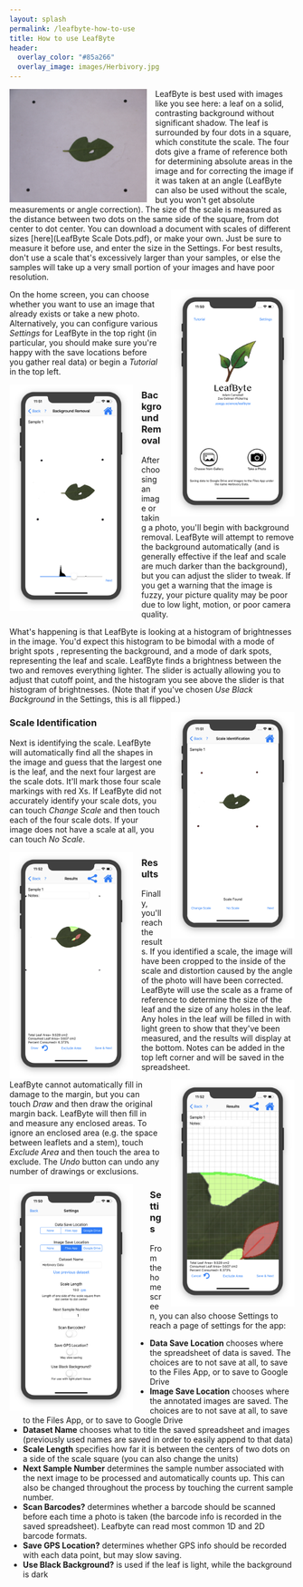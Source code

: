 ```yaml
---
layout: splash
permalink: /leafbyte-how-to-use
title: How to use LeafByte
header:
  overlay_color: "#85a266"
  overlay_image: images/Herbivory.jpg
---
```


<img src="images/Example leaf.jpg" style="height:200px; margin-right: 15px;" align="left">

LeafByte is best used with images like you see here: a leaf on a solid, contrasting background without significant shadow. The leaf is surrounded by four dots in a square, which constitute the scale. The four dots give a frame of reference both for determining absolute areas in the image and for correcting the image if it was taken at an angle (LeafByte can also be used without the scale, but you won't get absolute measurements or angle correction). The size of the scale is measured as the distance between two dots on the same side of the square, from dot center to dot center. You can download a document with scales of different sizes [here](LeafByte Scale Dots.pdf), or make your own. Just be sure to measure it before use, and enter the size in the Settings. For best results, don't use a scale that's excessively larger than your samples, or else the samples will take up a very small portion of your images and have poor resolution.

<img src="images/LeafByte- Title Screen.png" style="height:400px; margin-left: 15px;" align="right">

On the home screen, you can choose whether you want to use an image that already exists or take a new photo. Alternatively, you can configure various *Settings* for LeafByte in the top right (in particular, you should make sure you're happy with the save locations before you gather real data) or begin a *Tutorial* in the top left.


<img src="images/LeafByte- Background Removal.png" style="height:400px; margin-right: 15px;" align="left">

### Background Removal

After choosing an image or taking a photo, you'll begin with background removal. LeafByte will attempt to remove the background automatically (and is generally effective if the leaf and scale are much darker than the background), but you can adjust the slider to tweak. If you get a warning that the image is fuzzy, your picture quality may be poor due to low light, motion, or poor camera quality.

What's happening is that LeafByte is looking at a histogram of brightnesses in the image. You'd expect this histogram to be bimodal with a mode of bright spots , representing the background, and a mode of dark spots, representing the leaf and scale. LeafByte finds a brightness between the two and removes everything lighter. The slider is actually allowing you to adjust that cutoff point, and the histogram you see above the slider is that histogram of brightnesses. (Note that if you've chosen *Use Black Background* in the Settings, this is all flipped.)


<img src="images/LeafByte- Scale Identification.png" style="height:400px; margin-left: 15px;" align="right">

### Scale Identification

Next is identifying the scale. LeafByte will automatically find all the shapes in the image and guess that the largest one is the leaf, and the next four largest are the scale dots. It'll mark those four scale markings with red Xs. If LeafByte did not accurately identify your scale dots, you can touch *Change Scale* and then touch each of the four scale dots. If your image does not have a scale at all, you can touch *No Scale*.


<img src="images/LeafByte- Results.png" style="height:400px; margin-right: 15px;" align="left">

### Results

Finally, you'll reach the results. If you identified a scale, the image will have been cropped to the inside of the scale and distortion caused by the angle of the photo will have been corrected. LeafByte will use the scale as a frame of reference to determine the size of the leaf and the size of any holes in the leaf. Any holes in the leaf will be filled in with light green to show that they've been measured, and the results will display at the bottom. Notes can be added in the top left corner and will be saved in the spreadsheet.

<img src="images/LeafByte- Margin Drawing.png" style="height:400px; margin-left: 15px;" align="right">

LeafByte cannot automatically fill in damage to the margin, but you can touch *Draw* and then draw the original margin back. LeafByte will then fill in and measure any enclosed areas. To ignore an enclosed area (e.g. the space between leaflets and a stem), touch *Exclude Area* and then touch the area to exclude. The *Undo* button can undo any number of drawings or exclusions.

<img src="images/LeafByte- Settings.png" style="height:400px; margin-right: 30px;" align="left">

### Settings
From the home screen, you can also choose Settings to reach a page of settings for the app:

- **Data Save Location** chooses where the spreadsheet of data is saved. The choices are to not save at all, to save to the Files App, or to save to Google Drive
- **Image Save Location** chooses where the annotated images are saved. The choices are to not save at all, to save to the Files App, or to save to Google Drive
- **Dataset Name** chooses what to title the saved spreadsheet and images (previously used names are saved in order to easily append to that data)
- **Scale Length** specifies how far it is between the centers of two dots on a side of the scale square (you can also change the units)
- **Next Sample Number** determines the sample number associated with the next image to be processed and automatically counts up. This can also be changed throughout the process by touching the current sample number.
- **Scan Barcodes?** determines whether a barcode should be scanned before each time a photo is taken (the barcode info is recorded in the saved spreadsheet). Leafbyte can read most common 1D and 2D barcode formats.
- **Save GPS Location?** determines whether GPS info should be recorded with each data point, but may slow saving.
- **Use Black Background?** is used if the leaf is light, while the background is dark
